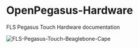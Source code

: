 # OpenPegasus-Hardware
FLS Pegasus Touch Hardware documentation

![FLS-Pegasus-Touch-Beaglebone-Cape](https://github.com/opensourcemanufacturing/OpenPegasus-Hardware/blob/master/media/FLSPegasusTouchBoard_compressed.svg)
